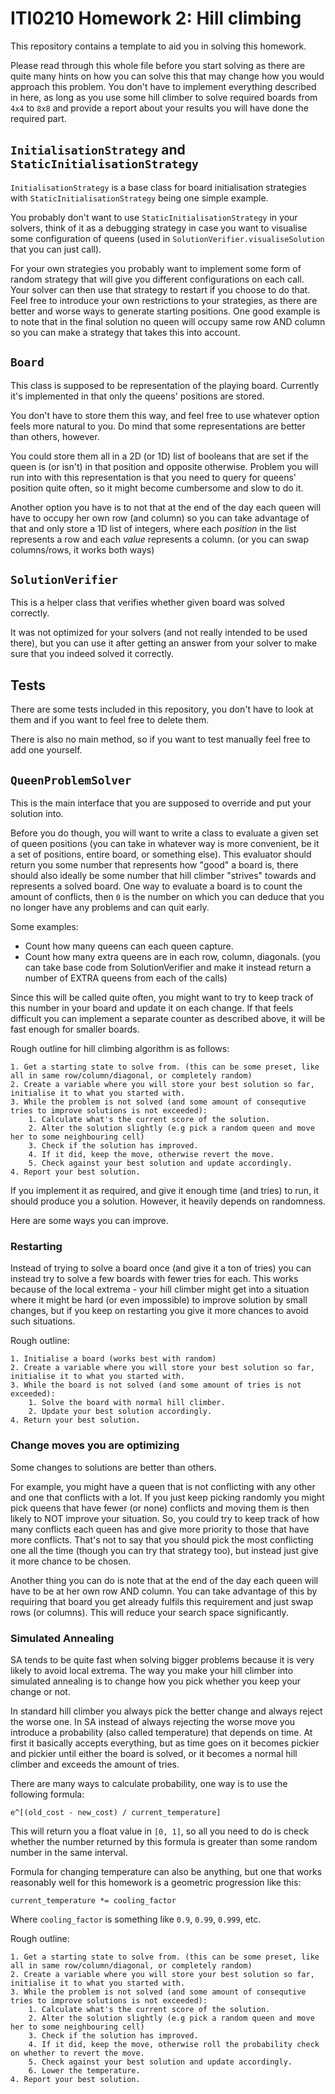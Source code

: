 # ITI0210 Homework 2: Hill climbing

This repository contains a template to aid you in solving this homework.

Please read through this whole file before you start solving as there are quite many hints on how you can solve this that may change how you would approach this problem.
You don't have to implement everything described in here, as long as you use some hill climber to solve required boards from `4x4` to `8x8` and provide a report about your results you will have done the required part.

## `InitialisationStrategy` and `StaticInitialisationStrategy`

`InitialisationStrategy` is a base class for board initialisation strategies with `StaticInitialisationStrategy` being one simple example.

You probably don't want to use `StaticInitialisationStrategy` in your solvers, think of it as a debugging strategy in case you want to visualise some configuration of queens (used in `SolutionVerifier.visualiseSolution` that you can just call).

For your own strategies you probably want to implement some form of random strategy that will give you different configurations on each call.
Your solver can then use that strategy to restart if you choose to do that.
Feel free to introduce your own restrictions to your strategies, as there are better and worse ways to generate starting positions.
One good example is to note that in the final solution no queen will occupy same row AND column so you can make a strategy that takes this into account.

## `Board`

This class is supposed to be representation of the playing board.
Currently it's implemented in that only the queens' positions are stored.

You don't have to store them this way, and feel free to use whatever option feels more natural to you.
Do mind that some representations are better than others, however.

You could store them all in a 2D (or 1D) list of booleans that are set if the queen is (or isn't) in that position and opposite otherwise.
Problem you will run into with this representation is that you need to query for queens' position quite often, so it might become cumbersome and slow to do it.

Another option you have is to not that at the end of the day each queen will have to occupy her own row (and column) so you can take advantage of that and only store a 1D list of integers, where each _position_ in the list represents a row and each _value_ represents a column. (or you can swap columns/rows, it works both ways)

## `SolutionVerifier`

This is a helper class that verifies whether given board was solved correctly.

It was not optimized for your solvers (and not really intended to be used there), but you can use it after getting an answer from your solver to make sure that you indeed solved it correctly.

## Tests

There are some tests included in this repository, you don't have to look at them and if you want to feel free to delete them.

There is also no main method, so if you want to test manually feel free to add one yourself.

## `QueenProblemSolver`

This is the main interface that you are supposed to override and put your solution into.

Before you do though, you will want to write a class to evaluate a given set of queen positions (you can take in whatever way is more convenient, be it a set of positions, entire board, or something else).
This evaluator should return you some number that represents how "good" a board is, there should also ideally be some number that hill climber "strives" towards and represents a solved board.
One way to evaluate a board is to count the amount of conflicts, then `0` is the number on which you can deduce that you no longer have any problems and can quit early.

Some examples:
* Count how many queens can each queen capture.
* Count how many extra queens are in each row, column, diagonals. (you can take base code from SolutionVerifier and make it instead return a number of EXTRA queens from each of the calls)

Since this will be called quite often, you might want to try to keep track of this number in your board and update it on each change.
If that feels difficult you can implement a separate counter as described above, it will be fast enough for smaller boards.

Rough outline for hill climbing algorithm is as follows:
```
1. Get a starting state to solve from. (this can be some preset, like all in same row/column/diagonal, or completely random)
2. Create a variable where you will store your best solution so far, initialise it to what you started with.
3. While the problem is not solved (and some amount of consequtive tries to improve solutions is not exceeded):
	1. Calculate what's the current score of the solution.
	2. Alter the solution slightly (e.g pick a random queen and move her to some neighbouring cell)
	3. Check if the solution has improved.
	4. If it did, keep the move, otherwise revert the move.
	5. Check against your best solution and update accordingly.
4. Report your best solution.
```

If you implement it as required, and give it enough time (and tries) to run, it should produce you a solution.
However, it heavily depends on randomness.

Here are some ways you can improve.

### Restarting

Instead of trying to solve a board once (and give it a ton of tries) you can instead try to solve a few boards with fewer tries for each.
This works because of the local extrema - your hill climber might get into a situation where it might be hard (or even impossible) to improve solution by small changes, but if you keep on restarting you give it more chances to avoid such situations.

Rough outline:
```
1. Initialise a board (works best with random)
2. Create a variable where you will store your best solution so far, initialise it to what you started with.
3. While the board is not solved (and some amount of tries is not exceeded):
	1. Solve the board with normal hill climber.
	2. Update your best solution accordingly.
4. Return your best solution.
```

### Change moves you are optimizing

Some changes to solutions are better than others.

For example, you might have a queen that is not conflicting with any other and one that conflicts with a lot.
If you just keep picking randomly you might pick queens that have fewer (or none) conflicts and moving them is then likely to NOT improve your situation.
So, you could try to keep track of how many conflicts each queen has and give more priority to those that have more conflicts.
That's not to say that you should pick the most conflicting one all the time (though you can try that strategy too), but instead just give it more chance to be chosen.

Another thing you can do is note that at the end of the day each queen will have to be at her own row AND column.
You can take advantage of this by requiring that board you get already fulfils this requirement and just swap rows (or columns).
This will reduce your search space significantly.

### Simulated Annealing

SA tends to be quite fast when solving bigger problems because it is very likely to avoid local extrema.
The way you make your hill climber into simulated annealing is to change how you pick whether you keep your change or not.

In standard hill climber you always pick the better change and always reject the worse one.
In SA instead of always rejecting the worse move you introduce a probability (also called temperature) that depends on time.
At first it basically accepts everything, but as time goes on it becomes pickier and pickier until either the board is solved, or it becomes a normal hill climber and exceeds the amount of tries.

There are many ways to calculate probability, one way is to use the following formula:
```
e^[(old_cost - new_cost) / current_temperature]
```
This will return you a float value in `[0, 1]`, so all you need to do is check whether the number returned by this formula is greater than some random number in the same interval.

Formula for changing temperature can also be anything, but one that works reasonably well for this homework is a geometric progression like this:
```
current_temperature *= cooling_factor
```
Where `cooling_factor` is something like `0.9`, `0.99`, `0.999`, etc.

Rough outline:
```
1. Get a starting state to solve from. (this can be some preset, like all in same row/column/diagonal, or completely random)
2. Create a variable where you will store your best solution so far, initialise it to what you started with.
3. While the problem is not solved (and some amount of consequtive tries to improve solutions is not exceeded):
	1. Calculate what's the current score of the solution.
	2. Alter the solution slightly (e.g pick a random queen and move her to some neighbouring cell)
	3. Check if the solution has improved.
	4. If it did, keep the move, otherwise roll the probability check on whether to revert the move.
	5. Check against your best solution and update accordingly.
	6. Lower the temperature.
4. Report your best solution.
```
